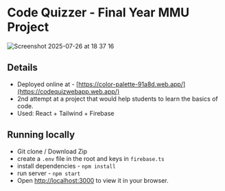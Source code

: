 # Code Quizzer - Final Year MMU Project
![Screenshot 2025-07-26 at 18 37 16](https://github.com/user-attachments/assets/41756758-5813-44bf-8d37-1007558d6d16)

## Details
- Deployed online at - [https://color-palette-91a8d.web.app/](https://codequizwebapp.web.app/)
- 2nd attempt at a project that would help students to learn the basics of code.
- Used: React + Tailwind + Firebase

## Running locally
- Git clone / Download Zip
- create a `.env` file in the root and keys in `firebase.ts`
- install dependencies - `npm install`
- run server - `npm start`
- Open [http://localhost:3000](http://localhost:3000) to view it in your browser.
